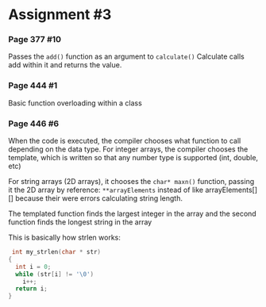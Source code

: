 # Assignment #3
### Page 377 #10
Passes the ```add()``` function as an argument to ```calculate()```
Calculate calls add within it and returns the value.

### Page 444 #1
Basic function overloading within a class

### Page 446 #6
When the code is executed, the compiler chooses what function to call depending on the data type.
For integer arrays, the compiler chooses the template, which is written so that any number type is supported (int, double, etc)

For string arrays (2D arrays), it chooses the ```char* maxn()``` function, passing it the 2D array by reference: ```**arrayElements``` instead of like arrayElements[][] because their were errors calculating string length.

The templated function finds the largest integer in the array and the second function finds the longest string in the array


This is basically how strlen works:
```cpp
 int my_strlen(char * str)
{
  int i = 0;
  while (str[i] != '\0')
    i++;
  return i;
}
```

